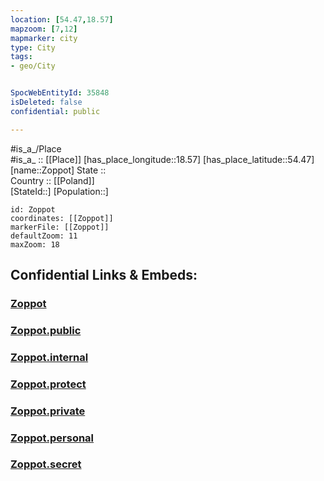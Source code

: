 ```yaml
---
location: [54.47,18.57] 
mapzoom: [7,12] 
mapmarker: city 
type: City
tags:
- geo/City


SpocWebEntityId: 35848
isDeleted: false
confidential: public

---
```

#is_a_/Place  
#is_a_ :: [[Place]] 
[has_place_longitude::18.57] 
[has_place_latitude::54.47] 
[name::Zoppot] 
State ::  
Country :: [[Poland]]  
[StateId::] 
[Population::] 



```leaflet
id: Zoppot
coordinates: [[Zoppot]] 
markerFile: [[Zoppot]] 
defaultZoom: 11 
maxZoom: 18
```


## Confidential Links & Embeds: 

### [Zoppot](/_Standards/Earth/Continent/Europe/Europe~East/Poland/Provinces~Poland/Pomeranian/City/Zoppot.md) 

### [Zoppot.public](/_public/Earth/Continent/Europe/Europe~East/Poland/Provinces~Poland/Pomeranian/City/Zoppot.public.md) 

### [Zoppot.internal](/_internal/Earth/Continent/Europe/Europe~East/Poland/Provinces~Poland/Pomeranian/City/Zoppot.internal.md) 

### [Zoppot.protect](/_protect/Earth/Continent/Europe/Europe~East/Poland/Provinces~Poland/Pomeranian/City/Zoppot.protect.md) 

### [Zoppot.private](/_private/Earth/Continent/Europe/Europe~East/Poland/Provinces~Poland/Pomeranian/City/Zoppot.private.md) 

### [Zoppot.personal](/_personal/Earth/Continent/Europe/Europe~East/Poland/Provinces~Poland/Pomeranian/City/Zoppot.personal.md) 

### [Zoppot.secret](/_secret/Earth/Continent/Europe/Europe~East/Poland/Provinces~Poland/Pomeranian/City/Zoppot.secret.md)


